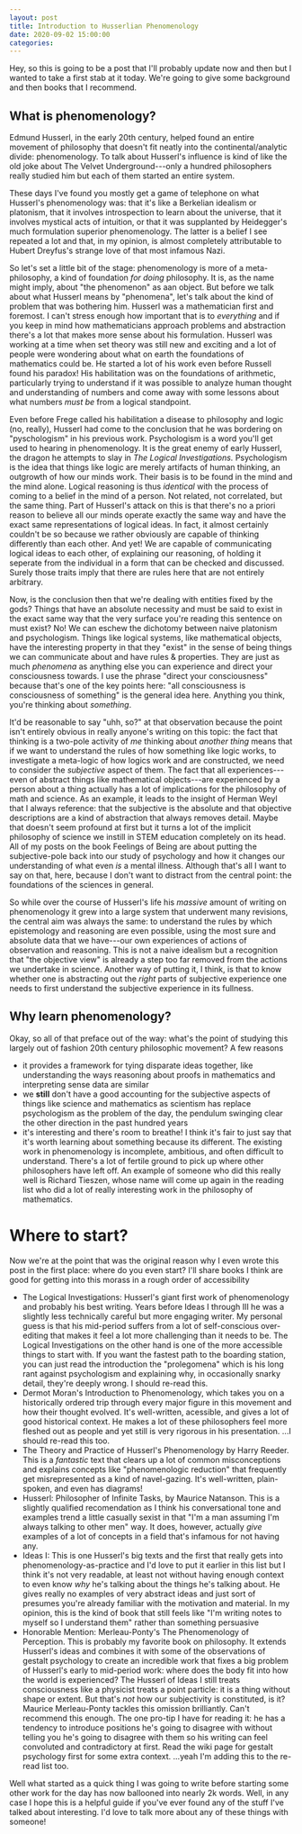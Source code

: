 ```yaml
---
layout: post
title: Introduction to Husserlian Phenomenology
date: 2020-09-02 15:00:00
categories: 
---
```


Hey, so this is going to be a post that I'll probably update now and then but I wanted to take a first stab at it today. We're going to give some background and then books that I recommend.

## What is phenomenology?

Edmund Husserl, in the early 20th century, helped found an entire movement of philosophy that doesn't fit neatly into the continental/analytic divide: phenomenology. To talk about Husserl's influence is kind of like the old joke about The Velvet Underground---only a hundred philosophers really studied him but each of them started an entire system. 

These days I've found you mostly get a game of telephone on what Husserl's phenomenology was: that it's like a Berkelian idealism or platonism, that it involves introspection to learn about the universe, that it involves mystical acts of intuition, or that it was supplanted by Heidegger's much formulation superior phenomenology. The latter is a belief I see repeated a lot and that, in my opinion, is almost completely attributable to Hubert Dreyfus's strange love of that most infamous Nazi.

So let's set a little bit of the stage: phenomenology is more of a meta-philosophy, a kind of foundation _for doing_ philosophy. It is, as the name might imply, about "the phenomenon" as aan object. But before we talk about what Husserl means by "phenomena", let's talk about the kind of problem that was bothering him. Husserl was a mathematician first and foremost. I can't stress enough how important that is to _everything_ and if you keep in mind how mathematicians approach problems and abstraction there's a lot that makes more sense about his formulation. Husserl was working at a time when set theory was still new and exciting and a lot of people were wondering about what on earth the foundations of mathematics could be. He started a lot of his work even before Russell found his paradox! His habilitation was on the foundations of arithmetic, particularly trying to understand if it was possible to analyze human thought and understanding of numbers and come away with some lessons about what numbers _must be_ from a logical standpoint.

Even before Frege called his habilitation a disease to philosophy and logic (no, really), Husserl had come to the conclusion that he was bordering on "pyschologism" in his previous work. Psychologism is a word you'll get used to hearing in phenomenology. It is the great enemy of early Husserl, the dragon he attempts to slay in _The Logical Investigations._ Psychologism is the idea that things like logic are merely artifacts of human thinking, an outgrowth of how our minds work. Their basis is to be found in the mind and the mind alone. Logical reasoning is thus _identical_ with the process of coming to a belief in the mind of a person. Not related, not correlated, but the same thing. Part of Husserl's attack on this is that there's no a priori reason to believe all our minds operate exactly the same way and have the exact same representations of logical ideas. In fact, it almost certainly couldn't be so because we rather obviously are capable of thinking differently than each other. And yet! We are capable of communicating logical ideas to each other, of explaining our reasoning, of holding it seperate from the individual in a form that can be checked and discussed. Surely those traits imply that there are rules here that are not entirely arbitrary.

Now, is the conclusion then that we're dealing with entities fixed by the gods? Things that have an absolute necessity and must be said to exist in the exact same way that the very surface you're reading this sentence on must exist? No! We can eschew the dichotomy between naive platonism and psychologism. Things like logical systems, like mathematical objects, have the interesting property in that they "exist" in the sense of being things we can communicate about and have rules & properties. They are just as much _phenomena_ as anything else you can experience and direct your consciousness towards. I use the phrase "direct your consciousness" because that's one of the key points here: "all consciousness is consciousness of something" is the general idea here. Anything you think, you're thinking about _something_. 

It'd be reasonable to say "uhh, so?" at that observation because the point isn't entirely obvious in really anyone's writing on this topic: the fact that thinking is a two-pole activity of _me_ thinking about _another thing_ means that if we want to understand the rules of how something like logic works, to investigate a meta-logic of how logics work and are constructed, we need to consider the _subjective_ aspect of them. The fact that all experiences---even of abstract things like mathematical objects---are experienced by a person about a thing actually has a lot of implications for the philosophy of math and science. As an example, it leads to the insight of Herman Weyl that I always reference: that the subjective is the absolute and that objective descriptions are a kind of abstraction that always removes detail. Maybe that doesn't seem profound at first but it turns a lot of the implicit philosophy of science we instill in STEM education completely on its head. All of my posts on the book Feelings of Being are about putting the subjective-pole back into our study of psychology and how it changes our understanding of what even _is_ a mental illness. Although that's all I want to say on that, here, because I don't want to distract from the central point: the foundations of the sciences in general.

So while over the course of Husserl's life his _massive_ amount of writing on phenomenology it grew into a large system that underwent many revisions, the central aim was always the same: to understand the rules by which epistemology and reasoning are even possible, using the most sure and absolute data that we have---our own experiences of actions of observation and reasoning. This is not a naive idealism but a recognition that "the objective view" is already a step too far removed from the actions we undertake in science. Another way of putting it, I think, is that to know whether one is abstracting out the _right_ parts of subjective experience one needs to first understand the subjective experience in its fullness.

## Why learn phenomenology?

Okay, so all of that preface out of the way: what's the point of studying this largely out of fashion 20th century philosophic movement? A few reasons


- it provides a framework for tying disparate ideas together, like understanding the ways reasoning about proofs in mathematics and interpreting sense data are similar
- we **still** don't have a good accounting for the subjective aspects of things like science and mathematics as scientism has replace psychologism as the problem of the day, the pendulum swinging clear the other direction in the past hundred years
- it's interesting and there's room to breathe! I think it's fair to just say that it's worth learning about something because its different. The existing work in phenomenology is incomplete, ambitious, and often difficult to understand. There's a lot of fertile ground to pick up where other philosophers have left off. An example of someone who did this really well is Richard Tieszen, whose name will come up again in the reading list who did a lot of really interesting work in the philosophy of mathematics.

# Where to start?

Now we're at the point that was the original reason why I even wrote this post in the first place: where do you even start? I'll share books I think are good for getting into this morass in a rough order of accessibility


- The Logical Investigations: Husserl's giant first work of phenomenology and probably his best writing. Years before Ideas I through III he was a slightly less technically careful but more engaging writer. My personal guess is that his mid-period suffers from a lot of self-conscious over-editing that makes it feel a lot more challenging than it needs to be. The Logical Investigations on the other hand is one of the more accessible things to start with. If you want the fastest path to the boarding station, you can just read the introduction the "prolegomena" which is his long rant against psychologism and explaining why, in occasionally snarky detail, they're deeply wrong. I should re-read this.
- Dermot Moran's Introduction to Phenomenology, which takes you on a historically ordered trip through every major figure in this movement and how their thought evolved. It's well-written, acessible, and gives a lot of good historical context. He makes a lot of these philosophers feel more fleshed out as people and yet still is very rigorous in his presentation. ...I should re-read this too.
- The Theory and Practice of Husserl's Phenomenology by Harry Reeder. This is a _fantastic_ text that clears up a lot of common misconceptions and explains concepts like "phenomenologic reduction" that frequently get misrepresented as a kind of navel-gazing. It's well-written, plain-spoken, and even has diagrams!
- Husserl: Philosopher of Infinite Tasks, by Maurice Natanson. This is a slightly qualified recomendation as I think his conversational tone and examples trend a little casually sexist in that "I'm a man assuming I'm always talking to other men" way. It does, however, actually _give_ examples of a lot of concepts in a field that's infamous for not having any.
- Ideas I: This is one Husserl's big texts and the first that really gets into phenomenology-as-practice and I'd love to put it earlier in this list but I think it's not very readable, at least not without having enough context to even know _why_ he's talking about the things he's talking about. He gives really no examples of very abstract ideas and just sort of presumes you're already familiar with the motivation and material. In my opinion, this is the kind of book that still feels like "I'm writing notes to myself so I understand them" rather than something persuasive
- Honorable Mention: Merleau-Ponty's The Phenomenology of Perception. This is probably my favorite book on philosophy. It extends Husserl's ideas and combines it with some of the observations of gestalt psychology to create an incredible work that fixes a big problem of Husserl's early to mid-period work: where does the body fit into how the world is experienced? The Husserl of Ideas I still treats consciousness like a physicist treats a point particle: it is a thing without shape or extent. But that's _not_ how our subjectivity is constituted, is it? Maurice Merleau-Ponty tackles this omission brilliantly. Can't recommend this enough. The one pro-tip I have for reading it: he has a tendency to introduce positions he's going to disagree with without telling you he's going to disagree with them so his writing can feel convoluted and contradictory at first. Read the wiki page for gestalt psychology first for some extra context. ...yeah I'm adding this to the re-read list too.

Well what started as a quick thing I was going to write before starting some other work for the day has now ballooned into nearly 2k words. Well, in any case I hope this is a helpful guide if you've ever found any of the stuff I've talked about interesting. I'd love to talk more about any of these things with someone!

